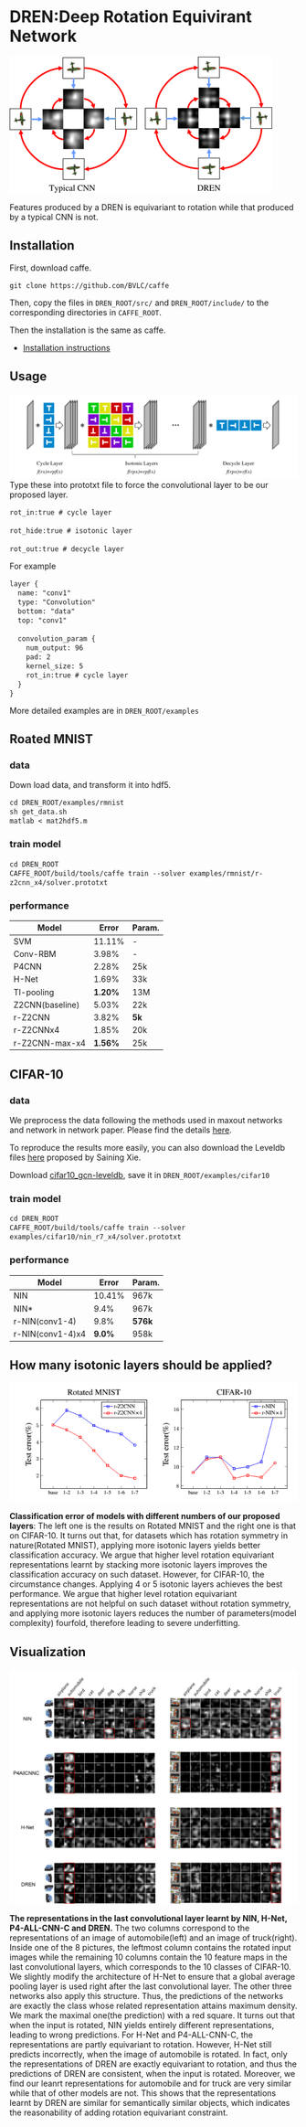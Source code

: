 # DREN:Deep Rotation Equivirant Network
![rotate_equivariant](img/rotate_equivariant.png)

Features produced by a DREN is equivariant to rotation while that produced by a typical CNN is not.
## Installation
First, download caffe.

	git clone https://github.com/BVLC/caffe
	
Then, copy the files in ``DREN_ROOT/src/`` and  ``DREN_ROOT/include/`` to the corresponding directories in ``CAFFE_ROOT``.

Then the installation is the same as caffe.

- [Installation instructions](http://caffe.berkeleyvision.org/installation.html)

## Usage
![framework](img/framework.png)
Type these into prototxt file to force the convolutional layer to be our proposed layer.

	rot_in:true # cycle layer
	
	rot_hide:true # isotonic layer
	
	rot_out:true # decycle layer

For example

	layer {
	  name: "conv1"
	  type: "Convolution"
	  bottom: "data"
	  top: "conv1"
	
	  convolution_param {
	    num_output: 96
	    pad: 2
	    kernel_size: 5
	    rot_in:true # cycle layer
	  }
	}
More detailed examples are in ```DREN_ROOT/examples```
## Roated MNIST
### data
Down load data, and transform it into hdf5.

	cd DREN_ROOT/examples/rmnist
	sh get_data.sh
	matlab < mat2hdf5.m

### train model

	cd DREN_ROOT
	CAFFE_ROOT/build/tools/caffe train --solver examples/rmnist/r-z2cnn_x4/solver.prototxt

### performance


|Model          |Error     |Param. |
|---------------|----------|-------|
|SVM            |11.11%    |-      |
|Conv-RBM       |3.98%     |-      |
|P4CNN          |2.28%     |25k    |
|H-Net          |1.69%     |33k    |
|TI-pooling     |**1.20%** |13M    |
|Z2CNN(baseline)|5.03%     |22k    |
|r-Z2CNN        |3.82%     |**5k** |
|r-Z2CNNx4      |1.85%     |20k    |
|r-Z2CNN-max-x4 |**1.56%** |25k    |

## CIFAR-10
### data

We preprocess the data following the methods used in maxout networks and network in network paper. Please find the details [here](https://github.com/lisa-lab/pylearn2/tree/master/pylearn2/scripts/papers/maxout). 

To reproduce the results more easily, you can also download the Leveldb files [here](https://drive.google.com/file/d/0B3j4tSL88j-eU0c4NGd4NC0tUVU/view?usp=sharing) proposed by Saining Xie.

Download [cifar10_gcn-leveldb](https://drive.google.com/file/d/0B3j4tSL88j-eU0c4NGd4NC0tUVU/view?usp=sharing), save it in ``DREN_ROOT/examples/cifar10``

### train model

	cd DREN_ROOT
	CAFFE_ROOT/build/tools/caffe train --solver examples/cifar10/nin_r7_x4/solver.prototxt
### performance

|Model           |Error    |Param.  |
|----------------|---------|--------|
|NIN             |10.41%   |967k    |
|NIN*            |9.4%     |967k    |
|r-NIN(conv1-4)  |9.8%     |**576k**|
|r-NIN(conv1-4)x4|**9.0%** |958k    |
## How many isotonic layers should be applied?
![visualization](img/table.png)


**Classification error of models with different numbers of our proposed layers**: The left one is the results on Rotated MNIST and the right one is that on CIFAR-10. It turns out that, for datasets which has rotation symmetry in nature(Rotated MNIST), applying more isotonic layers yields better classification accuracy. We argue that higher level rotation equivariant representations learnt by stacking more isotonic layers improves the classification accuracy on such dataset. However, for CIFAR-10, the circumstance changes. Applying $4$ or $5$ isotonic layers achieves the best performance. We argue that higher level rotation equivariant representations are not helpful on such dataset without rotation symmetry, and applying more isotonic layers reduces the number of parameters(model complexity) fourfold, therefore leading to severe underfitting.

## Visualization

![visualization](img/visualization.png)


**The representations in the last convolutional layer learnt by NIN, H-Net, P4-ALL-CNN-C and DREN.** The two columns correspond to the representations of an image of automobile(left) and an image of truck(right). Inside one of the 8 pictures, the leftmost column contains the rotated input images while the remaining 10 columns contain the 10 feature maps in the last convolutional layers, which corresponds to the 10 classes of CIFAR-10. We slightly modify the architecture of H-Net to ensure that a global average pooling layer is used right after the last convolutional layer. The other three networks also apply this structure. Thus, the predictions of the networks are exactly the class whose related representation attains maximum density. We mark the maximal one(the prediction) with a red square. It turns out that when the input is rotated, NIN yields entirely different representations, leading to wrong predictions. For H-Net and P4-ALL-CNN-C, the representations are partly equivariant to rotation. However, H-Net still predicts incorrectly, when the image of automobile is rotated. In fact, only the representations of DREN are exactly equivariant to rotation, and thus the predictions of DREN are consistent, when the input is rotated. Moreover, we find our leanrt representations for automobile and for truck are very similar while that of other models are not. This shows that the representations learnt by DREN are similar for semantically similar objects, which indicates the reasonability of adding rotation equivariant constraint.



